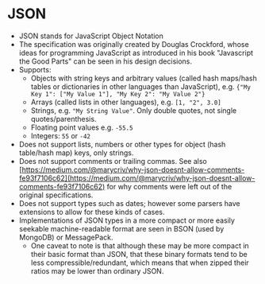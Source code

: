 # JSON

* JSON stands for JavaScript Object Notation
* The specification was originally created by Douglas Crockford, whose ideas for programming JavaScript as introduced in his book "Javascript the Good Parts" can be seen in his design decisions.
* Supports:&#x20;
  * Objects with string keys and arbitrary values (called hash maps/hash tables or dictionaries in other languages than JavaScript), e.g. `{"My Key 1": ["My Value 1"], "My Key 2": "My Value 2"}`
  * Arrays (called lists in other languages), e.g. `[1, "2", 3.0]`
  * Strings, e.g. `"My String Value"`. Only double quotes, not single quotes/parenthesis.
  * Floating point values e.g. `-55.5`
  * Integers: `55` or `-42`
* Does not support lists, numbers or other types for object (hash table/hash map) keys, only strings.&#x20;
* Does not support comments or trailing commas. See also [https://medium.com/@marycriv/why-json-doesnt-allow-comments-fe93f7106c62](https://medium.com/@marycriv/why-json-doesnt-allow-comments-fe93f7106c62) for why comments were left out of the original specifications.
* Does not support types such as dates; however some parsers have extensions to allow for these kinds of cases.
* Implementations of JSON types in a more compact or more easily seekable machine-readable format are seen in BSON (used by MongoDB) or MessagePack.&#x20;
  * One caveat to note is that although these may be more compact in their basic format than JSON, that these binary formats tend to be less compressible/redundant, which means that when zipped their ratios may be lower than ordinary JSON.&#x20;
